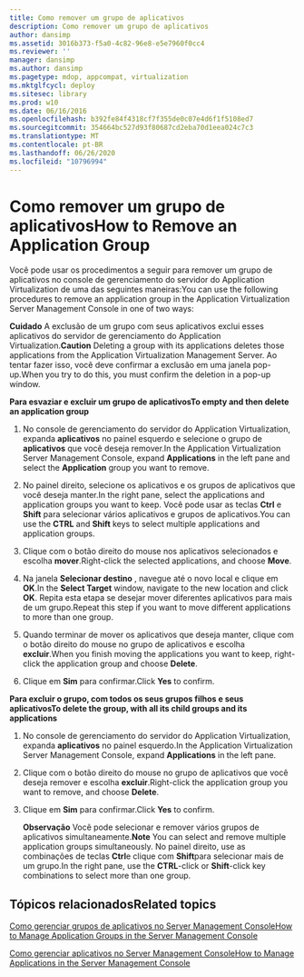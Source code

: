 ```yaml
---
title: Como remover um grupo de aplicativos
description: Como remover um grupo de aplicativos
author: dansimp
ms.assetid: 3016b373-f5a0-4c82-96e8-e5e7960f0cc4
ms.reviewer: ''
manager: dansimp
ms.author: dansimp
ms.pagetype: mdop, appcompat, virtualization
ms.mktglfcycl: deploy
ms.sitesec: library
ms.prod: w10
ms.date: 06/16/2016
ms.openlocfilehash: b392fe84f4318cf7f355de0c07e4d6f1f5108ed7
ms.sourcegitcommit: 354664bc527d93f80687cd2eba70d1eea024c7c3
ms.translationtype: MT
ms.contentlocale: pt-BR
ms.lasthandoff: 06/26/2020
ms.locfileid: "10796994"
---
```

# <span data-ttu-id="ec77b-103">Como remover um grupo de aplicativos</span><span class="sxs-lookup"><span data-stu-id="ec77b-103">How to Remove an Application Group</span></span>


<span data-ttu-id="ec77b-104">Você pode usar os procedimentos a seguir para remover um grupo de aplicativos no console de gerenciamento do servidor do Application Virtualization de uma das seguintes maneiras:</span><span class="sxs-lookup"><span data-stu-id="ec77b-104">You can use the following procedures to remove an application group in the Application Virtualization Server Management Console in one of two ways:</span></span>

<span data-ttu-id="ec77b-105">**Cuidado**  A exclusão de um grupo com seus aplicativos exclui esses aplicativos do servidor de gerenciamento do Application Virtualization.</span><span class="sxs-lookup"><span data-stu-id="ec77b-105">**Caution** Deleting a group with its applications deletes those applications from the Application Virtualization Management Server.</span></span> <span data-ttu-id="ec77b-106">Ao tentar fazer isso, você deve confirmar a exclusão em uma janela pop-up.</span><span class="sxs-lookup"><span data-stu-id="ec77b-106">When you try to do this, you must confirm the deletion in a pop-up window.</span></span>

 

**<span data-ttu-id="ec77b-107">Para esvaziar e excluir um grupo de aplicativos</span><span class="sxs-lookup"><span data-stu-id="ec77b-107">To empty and then delete an application group</span></span>**

1.  <span data-ttu-id="ec77b-108">No console de gerenciamento do servidor do Application Virtualization, expanda **aplicativos** no painel esquerdo e selecione o grupo de **aplicativos** que você deseja remover.</span><span class="sxs-lookup"><span data-stu-id="ec77b-108">In the Application Virtualization Server Management Console, expand **Applications** in the left pane and select the **Application** group you want to remove.</span></span>

2.  <span data-ttu-id="ec77b-109">No painel direito, selecione os aplicativos e os grupos de aplicativos que você deseja manter.</span><span class="sxs-lookup"><span data-stu-id="ec77b-109">In the right pane, select the applications and application groups you want to keep.</span></span> <span data-ttu-id="ec77b-110">Você pode usar as teclas **Ctrl** e **Shift** para selecionar vários aplicativos e grupos de aplicativos.</span><span class="sxs-lookup"><span data-stu-id="ec77b-110">You can use the **CTRL** and **Shift** keys to select multiple applications and application groups.</span></span>

3.  <span data-ttu-id="ec77b-111">Clique com o botão direito do mouse nos aplicativos selecionados e escolha **mover**.</span><span class="sxs-lookup"><span data-stu-id="ec77b-111">Right-click the selected applications, and choose **Move**.</span></span>

4.  <span data-ttu-id="ec77b-112">Na janela **Selecionar destino** , navegue até o novo local e clique em **OK**.</span><span class="sxs-lookup"><span data-stu-id="ec77b-112">In the **Select Target** window, navigate to the new location and click **OK**.</span></span> <span data-ttu-id="ec77b-113">Repita esta etapa se desejar mover diferentes aplicativos para mais de um grupo.</span><span class="sxs-lookup"><span data-stu-id="ec77b-113">Repeat this step if you want to move different applications to more than one group.</span></span>

5.  <span data-ttu-id="ec77b-114">Quando terminar de mover os aplicativos que deseja manter, clique com o botão direito do mouse no grupo de aplicativos e escolha **excluir**.</span><span class="sxs-lookup"><span data-stu-id="ec77b-114">When you finish moving the applications you want to keep, right-click the application group and choose **Delete**.</span></span>

6.  <span data-ttu-id="ec77b-115">Clique em **Sim** para confirmar.</span><span class="sxs-lookup"><span data-stu-id="ec77b-115">Click **Yes** to confirm.</span></span>

**<span data-ttu-id="ec77b-116">Para excluir o grupo, com todos os seus grupos filhos e seus aplicativos</span><span class="sxs-lookup"><span data-stu-id="ec77b-116">To delete the group, with all its child groups and its applications</span></span>**

1.  <span data-ttu-id="ec77b-117">No console de gerenciamento do servidor do Application Virtualization, expanda **aplicativos** no painel esquerdo.</span><span class="sxs-lookup"><span data-stu-id="ec77b-117">In the Application Virtualization Server Management Console, expand **Applications** in the left pane.</span></span>

2.  <span data-ttu-id="ec77b-118">Clique com o botão direito do mouse no grupo de aplicativos que você deseja remover e escolha **excluir**.</span><span class="sxs-lookup"><span data-stu-id="ec77b-118">Right-click the application group you want to remove, and choose **Delete**.</span></span>

3.  <span data-ttu-id="ec77b-119">Clique em **Sim** para confirmar.</span><span class="sxs-lookup"><span data-stu-id="ec77b-119">Click **Yes** to confirm.</span></span>

    <span data-ttu-id="ec77b-120">**Observação**  Você pode selecionar e remover vários grupos de aplicativos simultaneamente.</span><span class="sxs-lookup"><span data-stu-id="ec77b-120">**Note** You can select and remove multiple application groups simultaneously.</span></span> <span data-ttu-id="ec77b-121">No painel direito, use as combinações de teclas **Ctrl**e clique com **Shift**para selecionar mais de um grupo.</span><span class="sxs-lookup"><span data-stu-id="ec77b-121">In the right pane, use the **CTRL**-click or **Shift**-click key combinations to select more than one group.</span></span>

     

## <span data-ttu-id="ec77b-122">Tópicos relacionados</span><span class="sxs-lookup"><span data-stu-id="ec77b-122">Related topics</span></span>


[<span data-ttu-id="ec77b-123">Como gerenciar grupos de aplicativos no Server Management Console</span><span class="sxs-lookup"><span data-stu-id="ec77b-123">How to Manage Application Groups in the Server Management Console</span></span>](how-to-manage-application-groups-in-the-server-management-console.md)

[<span data-ttu-id="ec77b-124">Como gerenciar aplicativos no Server Management Console</span><span class="sxs-lookup"><span data-stu-id="ec77b-124">How to Manage Applications in the Server Management Console</span></span>](how-to-manage-applications-in-the-server-management-console.md)

 

 





